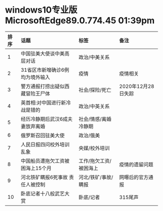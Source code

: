 # windows10专业版 MicrosoftEdge89.0.774.45 01:39pm

|排序|话题|标签|备注|
|:-|:-|:-|:-|
|1|中国驻美大使谈中美高层对话|政治/中美关系||
|2|31省区市新增确诊6例均为境外输入|疫情|疫情相关|
|3|警方通报打捞出疑似西藏冒险王尸体|社会/探险/死亡|2020年12月28日失踪|
|4|英首相:对中国进行新冷战是错的|政治/中英关系||
|5|经历冷静期后武汉6成夫妻放弃离婚|社会/情感/离婚冷静期||
|6|俄罗斯召回驻美大使|政治/俄美||
|7|人民日报四问校外培训乱象|央媒/校外培训||
|8|中国船员遭拖欠工资被困海上15个月|工作/拖欠工资/被困海上|疫情的遗留问题|
|9|河北铁矿瞒报6死事故 责任人被控制|河北/铁矿/事故/瞒报|网曝后的官方通报|
|10|卧底记者十八般武艺大赏|卧底/记者|315尾声|
